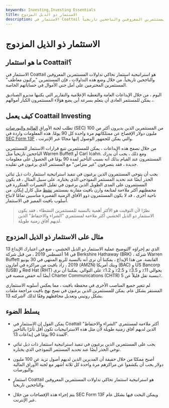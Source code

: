 ```yaml
---
keywords: Investing,Investing Essentials
title: الاستثمار ذو الذيل المزدوج
description: الاستثمار في Coattail هو استراتيجية استثمار لتقليد تداولات المستثمرين المعروفين والناجحين تاريخياً.
---
```


# الاستثمار ذو الذيل المزدوج
## ما هو استثمار Coattail؟

الاستثمار في Coattail هو استراتيجية استثمار تحاكي تداولات المستثمرين المعروفين والناجحين تاريخياً. من خلال وضع هذه التداولات ، فإن المستثمرين "يركبون معاطف" المستثمرين المحترمين على أمل جني الأموال في حساباتهم الخاصة.

اليوم ، من خلال الإيداعات العامة والتغطية الإعلامية والتقارير التي يكتبها مديرو الصناديق ، يمكن للمستثمر العادي أن يتعلم بسرعة أين يضع هؤلاء المستثمرون الكبار أموالهم.

## كيف يعمل Coattail Investing

تطلب لجنة الأوراق [المالية والبورصات](/sec) (SEC) من المستثمرين الذين يديرون أكثر من 100 مليون دولار الإفصاح عن ممتلكاتهم مرة واحدة كل 90 يومًا. هذه المعلومات واردة في [SEC Form 13F](/form-13f) ، والتي يمكن للجمهور الوصول إليها مجانًا عبر الإنترنت.

من خلال تصفح هذه الإيداعات ، يمكن للمستثمرين تتبع قرارات الاستثمار للمستثمرين الناجحين تاريخياً مثل Warren Buffett أو Carl Icahn. ومع ذلك ، يجب أن يدرك المستثمرون عند القيام بذلك أنه بسبب التأخير لمدة 90 يومًا في الحصول على معلومات جديدة ، فقد يتصرفون "غير متزامن" مع المستثمر الذي يرغبون في تقليده.

يجب أن يتوخى المستثمرون الذين يرغبون في تنفيذ استراتيجية استثمار ذات ذيل ثنائي الحذر أيضًا عند تحديد المستثمر النموذجي الذي يختاره. على سبيل المثال ، قد يكون المستثمرون على المدى الطويل الذين يرغبون في تقليل التغييرات المتكررة في محفظتهم أكثر ملاءمة لمتابعة وارن بافيت مقارنة بمستثمر [نشط](/activist-investor) مثل كارل إيكان. من ناحية أخرى ، قد لا يكون المستثمرون ذوو الآفاق الزمنية القصيرة مناسبين تمامًا لاتباع أسلوب بافيت المميز في الاستثمار.

> نظرًا لأن التوقيت هو الأكثر أهمية بالنسبة للمستثمرين النشطاء ، فقد يكون الاستثمار ذو الذيل الخشبي أكثر ملاءمة لمستثمري "الشراء والاحتفاظ" الذين لديهم آفاق زمنية طويلة.

>

## مثال على الاستثمار ذو الذيل المزدوج

لتوضيح عملية الاستثمار ذو الذيل الخشبي ، ضع في اعتبارك الإيداع 13F الذي تم إجراؤه في 14 أغسطس 2019 ، من قبل شركة Berkshire Hathaway (BRK) ، شركة Warren Buffett القابضة. من هذا الإيداع ، يمكننا أن نرى أنه بالنسبة للربع المنتهي في 30 يونيو 2019 ، زاد بافيت من مراكزه في أمازون (AMZN) وبنك أمريكا (BAC) و US Bancorp (USB) و Red Hat (RHT) بحوالي 11٪ و 3.5٪ و 2.5٪ و 1.2٪ على التوالي. يمكننا أن نرى أيضًا أنه خفض منصبه في Charter Communications (CHTR) بنسبة تقل قليلاً عن 5٪.

لم تتغير جميع المناصب الأخرى في محفظة بافيت ، مما يعكس أسلوبه الاستثماري المستقر بشكل عام. يمكن للمستثمرين الذين يرغبون في نسخ نهج بافيت مراجعة ملفات شركته 13F بشكل روتيني وتعديل محافظهم وفقًا لذلك.

## يسلط الضوء

- يمكن القول إن الاستثمار في Coattail أكثر ملاءمة لمستثمري "الشراء والاحتفاظ" الذين لديهم آفاق زمنية طويلة لأن مثل هذه الاستراتيجيات تكون أقل تأثرًا بالتأخير لمدة 90 يومًا في إيداعات 13F.

- يجب على المستثمرين الذين يرغبون في تنفيذ استراتيجية استثمار ذات ذيل ثنائي توخي الحذر أيضًا عند تحديد المستثمر النموذجي الذي يختاره.

- أصبح ممكنًا من خلال حقيقة أن المديرين الذين لديهم أصول تزيد عن 100 مليون دولار يجب أن يكشفوا عن مراكزهم مرة واحدة كل ثلاثة أشهر مع لجنة الأوراق المالية والبورصات.

- استثمار Coattail هو استراتيجية استثمار تحاكي تداولات المستثمرين المعروفين والناجحين تاريخياً.

- يتم إجراء هذه الإفصاحات من خلال SEC Form 13F ويمكن البحث فيها بشكل عام عبر الإنترنت.

